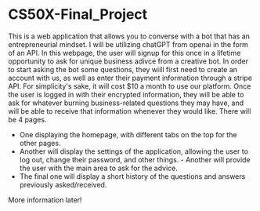 # CS50X-Final_Project
This is a web application that allows you to converse with a bot that has an entrepreneurial mindset. I will be utilizing chatGPT from openai in the form of an API. In this webpage, the user will signup for this once in a lifetime opportunity to ask for unique business adivce from a creative bot. In order to start asking the bot some questions, they wiill first need to create an account with us, as well as enter their payment information through a stripe API. For simplicity's sake, it will cost $10 a month to use our platform. Once the user is logged in with their encrypted information, they will be able to ask for whatever burning business-related questions they may have, and will be able to receive that information whenever they would like. There will be 4 pages. 
- One displaying the homepage, with different tabs on the top for the other pages. 
- Another will display the settings of the application, allowing the user to log out, change their password, and other things. - Another will provide the user with the main area to ask for the advice.
- The final one will display a short history of the questions and answers previously asked/received. 

More information later!
